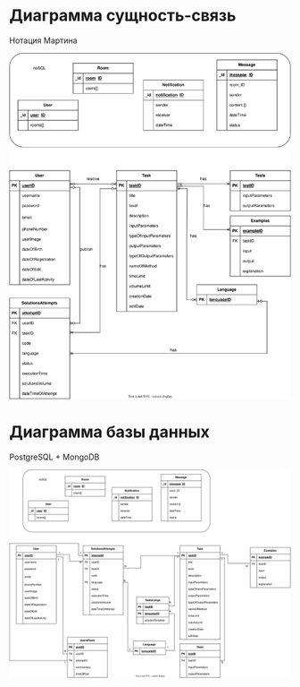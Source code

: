 # Диаграмма сущность-связь
Нотация Мартина </br>


![erd](https://github.com/DenisovaM/docs-sum-pm/blob/pics/ПМ%20ЕР%20И%20БД-рабочий%20ЕР.drawio%20(2).svg)

# Диаграмма базы данных
PostgreSQL + MongoDB

![bd](https://github.com/DenisovaM/docs-sum-pm/blob/pics/ПМ%20ЕР%20И%20БД-рабочий%20БД.drawio%20(4).svg)
